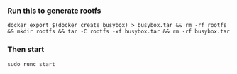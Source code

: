 ### Run this to generate rootfs
```
docker export $(docker create busybox) > busybox.tar && rm -rf rootfs && mkdir rootfs && tar -C rootfs -xf busybox.tar && rm -rf busybox.tar
```

### Then start
```
sudo runc start
```
